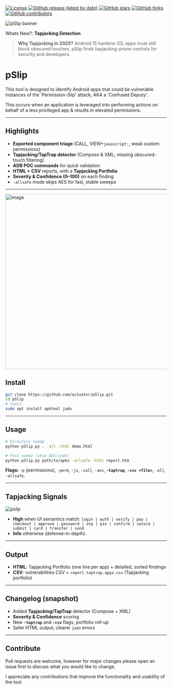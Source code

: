 
[![License](http://img.shields.io/\:license-apache-blue.svg)](http://www.apache.org/licenses/LICENSE-2.0.html)
[![GitHub release (latest by date)](https://img.shields.io/github/v/release/actuator/pSlip)](https://github.com/actuator/pSlip/releases)
[![GitHub stars](https://img.shields.io/github/stars/actuator/pSlip)](https://github.com/actuator/pSlip/stargazers)
[![GitHub forks](https://img.shields.io/github/forks/actuator/pSlip)](https://github.com/actuator/pSlip/network/members)
[![GitHub contributors](https://img.shields.io/github/contributors/actuator/pSlip)](https://github.com/actuator/pSlip/graphs/contributors)

<img src="https://github.com/user-attachments/assets/53ff5d6f-c036-4f91-b993-84d0972a04b0" alt="pSlip banner" />

>
Whats New?:
**Tapjacking Detection**
> **Why Tapjacking in 2025?**
> Android 15 hardens OS; apps must still block obscured touches. pSlip finds tapjacking-prone controls for security and developers.


# pSlip
This tool is designed to identify Android apps that could be vulnerable instances of the 'Permission-Slip' attack; AKA a 'Confused Deputy'.

This occurs when an application is leveraged into performing actions on behalf of a less privileged app & results in elevated permissions.

---

## Highlights

*  **Exported component triage** (CALL, VIEW+`javascript:`, weak custom permissions)
*  **Tapjacking/TapTrap detector** (Compose & XML; missing obscured-touch filtering)
*  **ADB POC commands** for quick validation
*  **HTML + CSV** reports, with a **Tapjacking Portfolio**
*  **Severity & Confidence (0–100)** on each finding
*  `-allsafe` mode skips AES for fast, stable sweeps

---
<img width="1216" height="545" alt="image" src="https://github.com/user-attachments/assets/5cf5abd9-4e00-481c-93e9-24e3fd001efc" />


## Install

```bash
git clone https://github.com/actuator/pSlip.git
cd pSlip
# tools
sudo apt install apktool jadx   
```
---

## Usage




```bash
# Directory sweep
python pSlip.py . -all -html demo.html     

# Fast sweep (skip AES/jadx)
python pSlip.py path/to/apks -allsafe -html report.htm
```

**Flags:** `-p` (permissions), `-perm`, `-js`, `-call`, `-aes`, **`-taptrap`**, **`-csv <file>`**, `-all`, `-allsafe`.

---

## Tapjacking Signals
![pslip](https://github.com/user-attachments/assets/49d028bc-36f1-4947-95cf-efbb4ac4ac96)



* **High** when UI semantics match:
  `login | auth | verify | pay | checkout | approve | password | otp | pin | confirm | secure | submit | card | transfer | send`
* **Info** otherwise (defense-in-depth).
---

## Output

* **HTML**: Tapjacking Portfolio (one line per app) + detailed, sorted findings
* **CSV**: vulnerabilities CSV + `report.taptrap.apps.csv` (Tapjacking portfolio)

---

## Changelog (snapshot)

* Added **Tapjacking/TapTrap** detector (Compose + XML)
* **Severity & Confidence** scoring
* New **`-taptrap`** and **`-csv`** flags, portfolio roll-up
* Safer HTML output; clearer `jadx` errors

---

## Contribute

Pull requests are welcome, however for major changes please open an issue first to discuss what you would like to change.

I appreciate any contributions that improve the functionality and usability of the tool.
